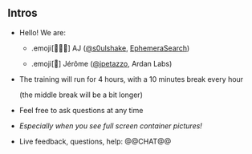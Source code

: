 ## Intros

- Hello! We are:

   - .emoji[👷🏻‍♀️] AJ ([@s0ulshake], [EphemeraSearch])

   - .emoji[🐳] Jérôme ([@jpetazzo], Ardan Labs)

- The training will run for 4 hours, with a 10 minutes break every hour

  (the middle break will be a bit longer)

- Feel free to ask questions at any time

- *Especially when you see full screen container pictures!*

- Live feedback, questions, help: @@CHAT@@

[EphemeraSearch]: https://ephemerasearch.com/
[@s0ulshake]: https://twitter.com/s0ulshake
[@jpetazzo]: https://twitter.com/jpetazzo
